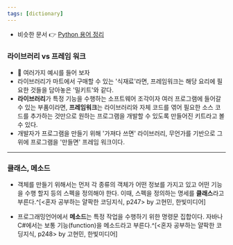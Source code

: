 ```yaml
---
tags: [dictionary]
---
```


- 비슷한 문서 👉 [Python 용어 정리](../Python/Python%20용어%20정리.md)

### 라이브러리 vs 프레임 워크
- 📌 여러가지 예시를 들어 보자
- 라이브러리가 마트에서 구매할 수 있는 '식재료'라면, 프레임워크는 해당 요리에 필요한 것들을 담아놓은 '밀키트'와 같다. 
- **라이브러리**가 특정 기능을 수행하는 소프트웨어 조각이자 여러 프로그램에 들어갈 수 있는 부품이라면, **프레임워크**는 라이브러리와 자체 코드를 엮어 필요한 소스 코드를 추가하는 것만으로 원하는 프로그램을 개발할 수 있도록 만들어진 키트라고 볼 수 있다. 
- 개발자가 프로그램을 만들기 위해 '가져다 쓰면' 라이브러리, 무언가를 기반으로 그 위에 프로그램을 '만들면' 프레임 워크이다. 

---

### 클래스, 메소드
- 객체를 만들기 위해서는 먼저 각 종류의 객체가 어떤 정보를 가지고 있고 어떤 기능을 수행 할지 등의 스펙을 정의해야 한다. 이때, 스펙을 정의하는 명세를 **클래스**라고 부른다.^[<혼자 공부하는 얄팍한 코딩지식, p247> by 고현민, 한빛미디어]

- 프로그래밍언어에서 **메소드**는 특정 작업을 수행하기 위한 명령문 집합이다. 자바나 C#에서는 보통 기능(function)을 메소드라고 부른다.^[<혼자 공부하는 얄팍한 코딩지식, p248> by 고현민, 한빛미디어]
